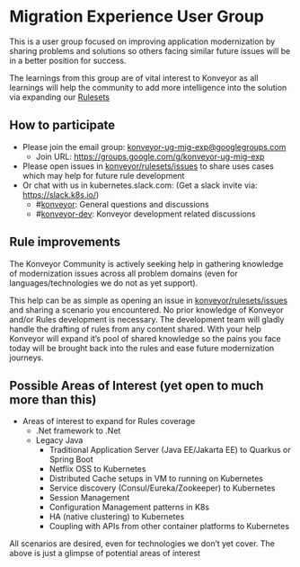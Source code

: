 # Migration Experience User Group

This is a user group focused on improving application modernization by sharing problems and solutions so others facing similar future issues will be in a better position for success.  

The learnings from this group are of vital interest to Konveyor as all learnings will help the community to add more intelligence into the solution via expanding our [Rulesets](https://github.com/konveyor/rulesets)

## How to participate
* Please join the email group: konveyor-ug-mig-exp@googlegroups.com
  * Join URL:  https://groups.google.com/g/konveyor-ug-mig-exp
* Please open issues in [konveyor/rulesets/issues](https://github.com/konveyor/rulesets/issues) to share uses cases which may help for future rule development
* Or chat with us in kubernetes.slack.com:  (Get a slack invite via: https://slack.k8s.io/)
  * #[konveyor](https://kubernetes.slack.com/archives/CR85S82A2): General questions and discussions
  * #[konveyor-dev](https://kubernetes.slack.com/archives/C04QZJFQ0UA): Konveyor development related discussions

## Rule improvements
The Konveyor Community is actively seeking help in gathering knowledge of modernization issues across all problem domains (even for languages/technologies we do not as yet support).

This help can be as simple as opening an issue in [konveyor/rulesets/issues](https://github.com/konveyor/rulesets/issues) and sharing a scenario you encountered.  No prior knowledge of Konveyor and/or Rules development is necessary.  The development team will gladly handle the drafting of rules from any content shared.  With your help Konveyor will expand it’s pool of shared knowledge so the pains you face today will be brought back into the rules and ease future modernization journeys.


## Possible Areas of Interest (yet open to much more than this)
* Areas of interest to expand for Rules coverage
    * .Net framework to .Net
    * Legacy Java
        * Traditional Application Server (Java EE/Jakarta EE) to Quarkus or Spring Boot
        * Netflix OSS to Kubernetes
        * Distributed Cache setups in VM to running on Kubernetes
        * Service discovery (Consul/Eureka/Zookeeper) to Kubernetes
        * Session Management
        * Configuration Management patterns in K8s
        * HA (native clustering) to Kubernetes
        * Coupling with APIs from other container platforms to Kubernetes
  
All scenarios are desired, even for technologies we don’t yet cover.  The above is just a glimpse of potential areas of interest
